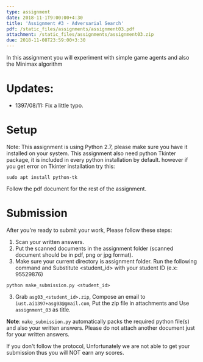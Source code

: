 ```yaml
---
type: assignment
date: 2018-11-1T9:00:00+4:30
title: 'Assignment #3 - Adversarial Search'
pdf: /static_files/assignments/assignment03.pdf
attachment: /static_files/assignments/assignment03.zip
due: 2018-11-08T23:59:00+3:30
---
```

In this assignment you will experiment with simple game agents and also the Minimax algorithm

# Updates:
- 1397/08/11: Fix a little typo.

# Setup
Note: This assignment is using Python 2.7, please make sure you have it installed on your system. This assignment also need python Tkinter package, it is included in every python installation by default. however if you get error on Tkinter installation try this:
```
sudo apt install python-tk
```
Follow the pdf document for the rest of the assignment.

# Submission
After you're ready to submit your work, Please follow these steps:
1. Scan your written answers.
2. Put the scanned documents in the assignment folder (scanned document should be in pdf, png or jpg format).
2. Make sure your current directory is assignment folder. Run the following command and Substitute \<student_id>  with your student ID (e.x: 95529876)
```
python make_submission.py <student_id>
```
3. Grab ```asg03_<student_id>.zip```, Compose an email to `iust.ai1397+asg03@gmail.com`, Put the zip file in attachments and Use `assignment_03` as title.

**Note**: `make_submission.py` automatically packs the required python file(s) and also your written answers. Please do not attach another document just for your written answers.

If you don't follow the protocol, Unfortunately we are not able to get your submission thus you will NOT earn any scores.
